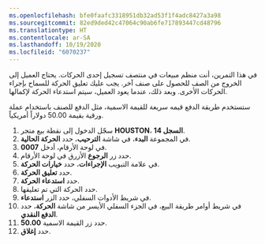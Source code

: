 ```yaml
---
ms.openlocfilehash: bfe0faafc3318951db32ad53f1f4adc8427a3a98
ms.sourcegitcommit: 82ed9ded42c47064c90ab6fe717893447cd48796
ms.translationtype: HT
ms.contentlocale: ar-SA
ms.lasthandoff: 10/19/2020
ms.locfileid: "6070237"
---
```

في هذا التمرين، أنت منظم مبيعات في منتصف تسجيل إحدى الحركات. يحتاج العميل إلى الخروج من الصف للحصول على صنف آخر. يجب عليك تعليق الحركة للسماح بإجراء الحركات الأخرى. وبعد ذلك، عندما يعود العميل، سيتم استدعاء الحركة لإكمالها. 

ستستخدم طريقة الدفع قيمه سريعة للقيمة الاسمية، مثل الدفع للصنف باستخدام عملة ورقية بقيمة 50.00 دولاراً أمريكياً. 

1.  سجّل الدخول إلى نقطة بيع متجر **HOUSTON**، **السجل 14**.
2.  في المجموعة **البدء**، في شاشة **الترحيب**، حدد **الحركة الحالية**.
3.  في لوحة الأرقام، أدخل **0007**.
4.  حدد زر **الرجوع** الأزرق في لوحة الأرقام. 
5.  في علامة التبويب **الإجراءات**، حدد **خيارات الحركة**.
6.  حدد **تعليق الحركة**.
7.  حدد **استدعاء الحركة**.
8.  حدد الحركة التي تم تعليقها.
9.  في شريط الأدوات السفلي، حدد الزر **استدعاء**.
10. في شريط أوامر طريقة البيع، في الجزء السفلي الأيسر من شاشة **الحركة**، حدد **الدفع النقدي**.
11. حدد زر القيمة الاسمية **50.00**.
12. حدد **إغلاق**.
